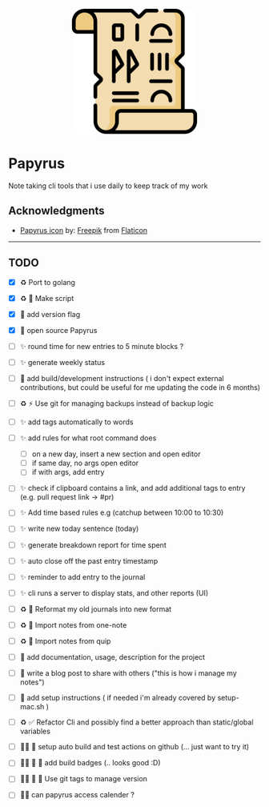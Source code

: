 
<p align="center">
  <img width="250" src="papyrus.png">
</p>

# Papyrus

Note taking cli tools that i use daily to keep track of my work

## Acknowledgments

* [Papyrus icon](https://www.flaticon.com/free-icon/papyrus_3068712) by: [Freepik](https://www.freepik.com) from [Flaticon](https://www.flaticon.com/)

---

## TODO

* [x] ♻️ Port to golang
* [x] ♻️ 🚀 Make script
* [x] 🎨 add version flag
* [x] 🎉 open source Papyrus

* [ ] ✨ round time for new entries to 5 minute blocks ?
* [ ] ✨ generate weekly status
* [ ] 📒 add build/development instructions ( i don't expect external contributions, but could be useful for me updating the code in 6 months)
* [ ] ♻️ ⚡️ Use git for managing backups instead of backup logic
* [ ] ✨ add tags automatically to words
* [ ] ✨ add rules for what root command does
  * [ ] on a new day, insert a new section and open editor
  * [ ] if same day, no args open editor
  * [ ] if with args, add entry
* [ ] ✨ check if clipboard contains a link, and add additional tags to entry (e.g. pull request link -> #pr)
* [ ] ✨ Add time based rules e.g (catchup between 10:00 to 10:30)
* [ ] ✨ write new today sentence (today)
* [ ] ✨ generate breakdown report for time spent
* [ ] ✨ auto close off the past entry timestamp
* [ ] ✨ reminder to add entry to the journal
* [ ] ✨ cli runs a server to display stats, and other reports (UI)
* [ ] ♻️ 🎨 Reformat my old journals into new format
* [ ] ♻️ 🎨 Import notes from one-note
* [ ] ♻️ 🎨 Import notes from quip
* [ ] 📒 add documentation, usage, description for the project
* [ ] 📒 write a blog post to share with others ("this is how i manage my notes")
* [ ] 📒 add setup instructions ( if needed i'm already covered by setup-mac.sh )
* [ ] ♻️ ✅ Refactor Cli and possibly find a better approach than static/global variables
* [ ] 🤷‍♀️ 🚀 setup auto build and test actions on github (... just want to try it)
* [ ] 🤷‍♀️ 🚀 🎨 add build badges (.. looks good :D)
* [ ] 🤷‍♀️ 🚀 🎨 Use git tags to manage version
* [ ] 🤷‍♀️ can papyrus access calender ?
